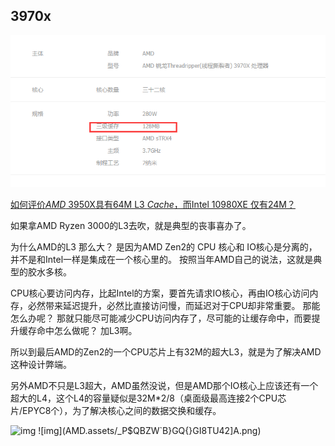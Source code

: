## 3970x

![image-20191221213206720](AMD.assets/image-20191221213206720.png)

 [如何评价*AMD* 3950X具有64M L3 *Cache*，而Intel 10980XE 仅有24M？](https://www.zhihu.com/question/350485742/answer/858073470) 

如果拿AMD Ryzen 3000的L3去吹，就是典型的丧事喜办了。

为什么AMD的L3 那么大？ 是因为AMD Zen2的 CPU 核心和 IO核心是分离的，并不是和Intel一样是集成在一个核心里的。 按照当年AMD自己的说法，这就是典型的胶水多核。

CPU核心要访问内存，比起Intel的方案，要首先请求IO核心，再由IO核心访问内存，必然带来延迟提升，必然比直接访问慢，而延迟对于CPU却非常重要。 那能怎么办呢？ 那就只能尽可能减少CPU访问内存了，尽可能的让缓存命中，而要提升缓存命中怎么做呢？ 加L3啊。 

所以到最后AMD的Zen2的一个CPU芯片上有32M的超大L3，就是为了解决AMD这种设计弊端。

另外AMD不只是L3超大，AMD虽然没说，但是AMD那个IO核心上应该还有一个超大的L4，这个L4的容量疑似是32M*2/8（桌面级最高连接2个CPU芯片/EPYC8个），为了解决核心之间的数据交换和缓存。

  ![img](AMD.assets/TBM%25X@]VS8_%EOZ1`K%53.jpg) ![img](AMD.assets/_P$QBZW`B}GQ{}GI8TU42]A.png) 